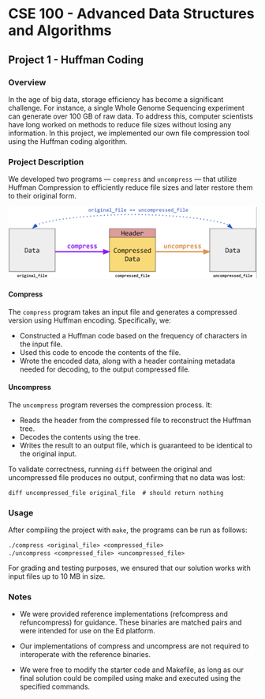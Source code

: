 # CSE 100 - Advanced Data Structures and Algorithms

## Project 1 - Huffman Coding

### Overview

In the age of big data, storage efficiency has become a significant challenge. For instance, a single Whole Genome Sequencing experiment can generate over 100 GB of raw data. To address this, computer scientists have long worked on methods to reduce file sizes without losing any information. In this project, we implemented our own file compression tool using the Huffman coding algorithm.

### Project Description

We developed two programs — `compress` and `uncompress` — that utilize Huffman Compression to efficiently reduce file sizes and later restore them to their original form.

![img](assets/huffman_coding.png)

#### Compress

The `compress` program takes an input file and generates a compressed version using Huffman encoding. Specifically, we:

- Constructed a Huffman code based on the frequency of characters in the input file.
- Used this code to encode the contents of the file.
- Wrote the encoded data, along with a header containing metadata needed for decoding, to the output compressed file.

#### Uncompress

The `uncompress` program reverses the compression process. It:

- Reads the header from the compressed file to reconstruct the Huffman tree.
- Decodes the contents using the tree.
- Writes the result to an output file, which is guaranteed to be identical to the original input.

To validate correctness, running `diff` between the original and uncompressed file produces no output, confirming that no data was lost:

```
diff uncompressed_file original_file  # should return nothing
```

### Usage

After compiling the project with `make`, the programs can be run as follows:

```
./compress <original_file> <compressed_file>
./uncompress <compressed_file> <uncompressed_file>
```

For grading and testing purposes, we ensured that our solution works with input files up to 10 MB in size.

### Notes

- We were provided reference implementations (refcompress and refuncompress) for guidance. These binaries are matched pairs and were intended for use on the Ed platform.

- Our implementations of compress and uncompress are not required to interoperate with the reference binaries.

- We were free to modify the starter code and Makefile, as long as our final solution could be compiled using make and executed using the specified commands.
